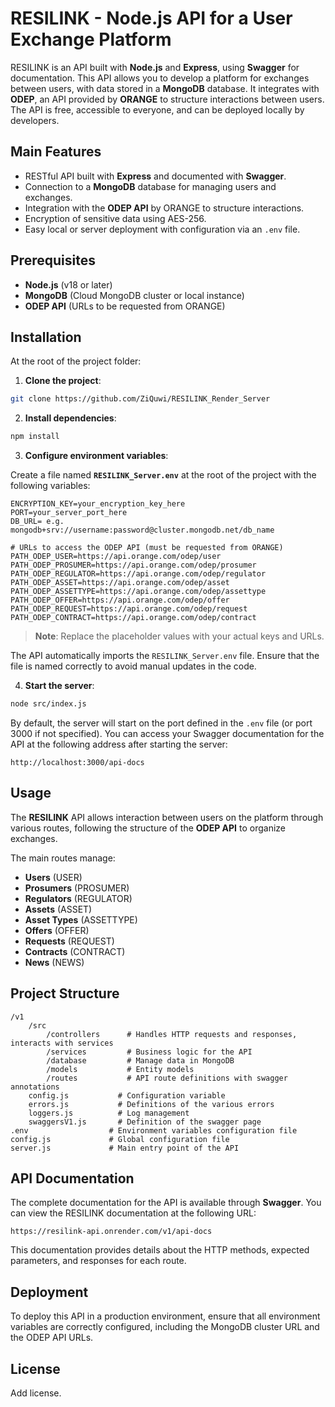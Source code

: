 # RESILINK - Node.js API for a User Exchange Platform

RESILINK is an API built with **Node.js** and **Express**, using **Swagger** for documentation. This API allows you to develop a platform for exchanges between users, with data stored in a **MongoDB** database. It integrates with **ODEP**, an API provided by **ORANGE** to structure interactions between users. The API is free, accessible to everyone, and can be deployed locally by developers.

## Main Features

- RESTful API built with **Express** and documented with **Swagger**.
- Connection to a **MongoDB** database for managing users and exchanges.
- Integration with the **ODEP API** by ORANGE to structure interactions.
- Encryption of sensitive data using AES-256.
- Easy local or server deployment with configuration via an `.env` file.

## Prerequisites

- **Node.js** (v18 or later)
- **MongoDB** (Cloud MongoDB cluster or local instance)
- **ODEP API** (URLs to be requested from ORANGE)

## Installation

At the root of the project folder:

1. **Clone the project**:

```bash
git clone https://github.com/ZiQuwi/RESILINK_Render_Server
```

2. **Install dependencies**:

```bash
npm install
```

3. **Configure environment variables**:

Create a file named **`RESILINK_Server.env`** at the root of the project with the following variables:

```
ENCRYPTION_KEY=your_encryption_key_here
PORT=your_server_port_here
DB_URL= e.g. mongodb+srv://username:password@cluster.mongodb.net/db_name

# URLs to access the ODEP API (must be requested from ORANGE)
PATH_ODEP_USER=https://api.orange.com/odep/user
PATH_ODEP_PROSUMER=https://api.orange.com/odep/prosumer
PATH_ODEP_REGULATOR=https://api.orange.com/odep/regulator
PATH_ODEP_ASSET=https://api.orange.com/odep/asset
PATH_ODEP_ASSETTYPE=https://api.orange.com/odep/assettype
PATH_ODEP_OFFER=https://api.orange.com/odep/offer
PATH_ODEP_REQUEST=https://api.orange.com/odep/request
PATH_ODEP_CONTRACT=https://api.orange.com/odep/contract
```

> **Note**: Replace the placeholder values with your actual keys and URLs.

The API automatically imports the `RESILINK_Server.env` file. Ensure that the file is named correctly to avoid manual updates in the code.

4. **Start the server**:

```bash
node src/index.js
```

By default, the server will start on the port defined in the `.env` file (or port 3000 if not specified). You can access your Swagger documentation for the API at the following address after starting the server:

```
http://localhost:3000/api-docs
```

## Usage

The **RESILINK** API allows interaction between users on the platform through various routes, following the structure of the **ODEP API** to organize exchanges.

The main routes manage:
- **Users** (USER)
- **Prosumers** (PROSUMER)
- **Regulators** (REGULATOR)
- **Assets** (ASSET)
- **Asset Types** (ASSETTYPE)
- **Offers** (OFFER)
- **Requests** (REQUEST)
- **Contracts** (CONTRACT)
- **News** (NEWS)

## Project Structure

```
/v1
    /src
        /controllers      # Handles HTTP requests and responses, interacts with services
        /services         # Business logic for the API
        /database         # Manage data in MongoDB
        /models           # Entity models
        /routes           # API route definitions with swagger annotations
    config.js           # Configuration variable
    errors.js           # Definitions of the various errors
    loggers.js          # Log management
    swaggersV1.js       # Definition of the swagger page 
.env                  # Environment variables configuration file
config.js             # Global configuration file
server.js             # Main entry point of the API
```

## API Documentation

The complete documentation for the API is available through **Swagger**. You can view the RESILINK documentation at the following URL:

```
https://resilink-api.onrender.com/v1/api-docs
```

This documentation provides details about the HTTP methods, expected parameters, and responses for each route.

## Deployment

To deploy this API in a production environment, ensure that all environment variables are correctly configured, including the MongoDB cluster URL and the ODEP API URLs.

## License

Add license.
